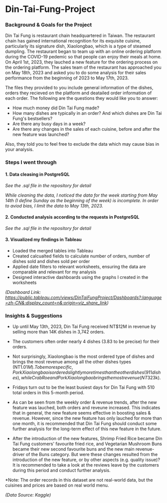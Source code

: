 # Din-Tai-Fung-Project

### Background & Goals for the Project
Din Tai Fung is restaurant chain headquartered in Taiwan. The restaurant chain has gained international recognition for its exquisite cuisine, particularly its signature dish, Xiaolongbao, which is a type of steamed dumpling. The restaurant began to team up with an online ordering platform during the COVID-19 pedemic so that people can enjoy their meals at home. On April 1st, 2023, they lauched a new feature for the ordering process on the ordering platform. The sales team of the restaurant has approached you on May 18th, 2023 and asked you to do some analysis for their sales performance from the beginning of 2023 to May 17th, 2023.

The files they provided to you include general information of the dishes, orders they recieved on the platform and deatailed order information of each order. The following are the questions they would like you to answer:

* How much money did Din Tai Fung made?
* How many dishes are typically in an order? And which dishes are Din Tai Fung's bestsellers?
* Are there any busy days in a week?
* Are there any changes in the sales of each cuisine, before and after the new feature was launched?

Also, they told you to feel free to exclude the data which may cause bias in your analysis.

### Steps I went through
#### 1. Data cleasing in PostgreSQL
   _See the .sql file in the repository for detail_

_While cleaning the data, I noticed the data for the week starting from May 14th (I define Sunday as the beginning of the week) is incomplete. In order to aviod bias, I limit the data to May 13th, 2023._

#### 2. Conducted analysis according to the requests in PostgreSQL
   _See the .sql file in the repository for detail_

#### 3. Visualized my findings in Tableau 
* Loaded the merged tables into Tableau
* Created calcualted fields to calculate number of orders, number of dishes sold and dishes sold per order
* Applied date filters to relevant worksheets, ensuring the data are comparable and relevant for my analysis
* Designed interactive dashboards using the graphs I created in the worksheets

_(Dashboard Link: https://public.tableau.com/views/DinTaiFungProject/Dashboards?:language=zh-CN&:display_count=n&:origin=viz_share_link)_

### Insights & Suggestions

* Up until May 13th, 2023, Din Tai Fung received NT$12M in revenue by selling more than 14K dishes in 3,742 orders.

* The customers often order nearly 4 dishes (3.83 to be precise) for their orders.

* Not surprisingly, Xiaolongbao is the most ordered type of dishes and brings the most revenue among all the other dishes types (NT$1.01M). To be more specific, Pork Xiaolongbao is ordered slightly more times than the other dishes (911 dishes), while Crab Roe and Pork Xiaolongbao brings the most revenue (NT$323k).

* Fridays turn out to be the least busiest days for Din Tai Fung with 510 total orders in this 5-month period.

* As can be seen from the weekly order & revenue trends, after the new feature was lauched, both orders and reveune increased. This indicates that in general, the new feature seems effective in boosting sales & revenue. However, since the new feature has only lauched for more than one month, it is recommended that Din Tai Fung should conduct some further analysis for the long-term effect of this new feature in the future.  

* After the introduction of the new features, Shrimp Fried Rice became Din Tai Fung customers' favourite fried rice, and Vegetarian Mushroom Buns became their new second favourite buns and the new main revenue-driver of the Buns category. But were these changes resulted from the introduction of the new feature, or by other aspects (e.g. quality issue)? It is recommended to take a look at the reviews leave by the customers during this period and conduct further analysis.
   
*Note: The order records in this dataset are not real-world data, but the cuisines and prices are based on real world menu.

_(Data Source: Kaggle)_
